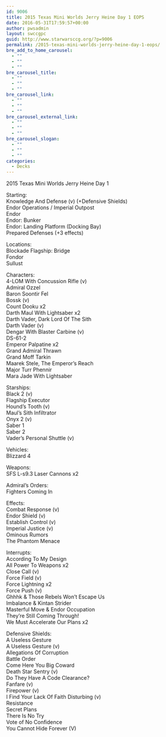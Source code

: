 ```yaml
---
id: 9006
title: 2015 Texas Mini Worlds Jerry Heine Day 1 EOPS
date: 2016-05-31T17:59:57+00:00
author: pwsadmin
layout: swccgpc
guid: http://www.starwarsccg.org/?p=9006
permalink: /2015-texas-mini-worlds-jerry-heine-day-1-eops/
bre_add_to_home_carousel:
  - ""
  - ""
  - ""
bre_carousel_title:
  - ""
  - ""
  - ""
bre_carousel_link:
  - ""
  - ""
  - ""
bre_carousel_external_link:
  - ""
  - ""
  - ""
bre_carousel_slogan:
  - ""
  - ""
  - ""
categories:
  - Decks
---
```

2015 Texas Mini Worlds Jerry Heine Day 1

Starting:  
Knowledge And Defense (v) (+Defensive Shields)  
Endor Operations / Imperial Outpost  
Endor  
Endor: Bunker  
Endor: Landing Platform (Docking Bay)  
Prepared Defenses (+3 effects)

Locations:  
Blockade Flagship: Bridge  
Fondor  
Sullust

Characters:  
4-LOM With Concussion Rifle (v)  
Admiral Ozzel  
Baron Soontir Fel  
Bossk (v)  
Count Dooku x2  
Darth Maul With Lightsaber x2  
Darth Vader, Dark Lord Of The Sith  
Darth Vader (v)  
Dengar With Blaster Carbine (v)  
DS-61-2  
Emperor Palpatine x2  
Grand Admiral Thrawn  
Grand Moff Tarkin  
Maarek Stele, The Emperor&#8217;s Reach  
Major Turr Phennir  
Mara Jade With Lightsaber

Starships:  
Black 2 (v)  
Flagship Executor  
Hound&#8217;s Tooth (v)  
Maul’s Sith Infiltrator  
Onyx 2 (v)  
Saber 1  
Saber 2  
Vader’s Personal Shuttle (v)

Vehicles:  
Blizzard 4

Weapons:  
SFS L-s9.3 Laser Cannons x2

Admiral’s Orders:  
Fighters Coming In

Effects:  
Combat Response (v)  
Endor Shield (v)  
Establish Control (v)  
Imperial Justice (v)  
Ominous Rumors  
The Phantom Menace

Interrupts:  
According To My Design  
All Power To Weapons x2  
Close Call (v)  
Force Field (v)  
Force Lightning x2  
Force Push (v)  
Ghhhk & Those Rebels Won&#8217;t Escape Us  
Imbalance & Kintan Strider  
Masterful Move & Endor Occupation  
They&#8217;re Still Coming Through!  
We Must Accelerate Our Plans x2

Defensive Shields:  
A Useless Gesture  
A Useless Gesture (v)  
Allegations Of Corruption  
Battle Order  
Come Here You Big Coward  
Death Star Sentry (v)  
Do They Have A Code Clearance?  
Fanfare (v)  
Firepower (v)  
I Find Your Lack Of Faith Disturbing (v)  
Resistance  
Secret Plans  
There Is No Try  
Vote of No Confidence  
You Cannot Hide Forever (V)